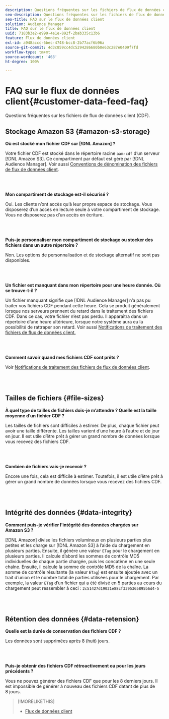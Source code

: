 ```yaml
---
description: Questions fréquentes sur les fichiers de flux de données client (CDF).
seo-description: Questions fréquentes sur les fichiers de flux de données client (CDF).
seo-title: FAQ sur le flux de données client
solution: Audience Manager
title: FAQ sur le flux de données client
uuid: 7183b3e2-e999-4e1e-892f-2bab335c13b6
feature: Flux de données client
exl-id: a948accc-6bec-4748-bcc8-2b77acf6b96a
source-git-commit: 4d3c859cc4dc5294286680b0e63c287e0409f7fd
workflow-type: tm+mt
source-wordcount: '463'
ht-degree: 100%

---
```


# FAQ sur le flux de données client{#customer-data-feed-faq}

Questions fréquentes sur les fichiers de flux de données client (CDF).

## Stockage Amazon S3 {#amazon-s3-storage}

**Où est stocké mon fichier CDF sur [!DNL Amazon] ?**

Votre fichier CDF est stocké dans le répertoire racine `aam-cdf` d’un serveur [!DNL Amazon S3]. Ce compartiment par défaut est géré par [!DNL Audience Manager]. Voir aussi [Conventions de dénomination des fichiers de flux de données client](../features/cdf-files.md#cdf-naming-conventions).

<br> 

**Mon compartiment de stockage est-il sécurisé ?**

Oui. Les clients n’ont accès qu’à leur propre espace de stockage. Vous disposerez d’un accès en lecture seule à votre compartiment de stockage. Vous ne disposerez pas d’un accès en écriture.

<br> 

**Puis-je personnaliser mon compartiment de stockage ou stocker des fichiers dans un autre répertoire ?**

Non. Les options de personnalisation et de stockage alternatif ne sont pas disponibles.

<br> 

**Un fichier est manquant dans mon répertoire pour une heure donnée. Où se trouve-t-il ?**

Un fichier manquant signifie que [!DNL Audience Manager] n’a pas pu traiter vos fichiers CDF pendant cette heure. Cela se produit généralement lorsque nos serveurs prennent du retard dans le traitement des fichiers CDF. Dans ce cas, votre fichier n’est pas perdu. Il apparaîtra dans un répertoire d’une heure ultérieure, lorsque notre système aura eu la possibilité de rattraper son retard. Voir aussi [Notifications de traitement des fichiers de flux de données client.](../features/cdf-files.md#cdf-file-processing-notifications)

<br> 

**Comment savoir quand mes fichiers CDF sont prêts ?**

Voir [Notifications de traitement des fichiers de flux de données client](../features/cdf-files.md#cdf-file-processing-notifications).

<br> 

## Tailles de fichiers {#file-sizes}

**À quel type de tailles de fichiers dois-je m’attendre ? Quelle est la taille moyenne d’un fichier CDF ?**

Les tailles de fichiers sont difficiles à estimer. De plus, chaque fichier peut avoir une taille différente. Les tailles varient d’une heure à l’autre et de jour en jour. Il est utile d’être prêt à gérer un grand nombre de données lorsque vous recevez des fichiers CDF.

<br> 

**Combien de fichiers vais-je recevoir ?**

Encore une fois, cela est difficile à estimer. Toutefois, il est utile d’être prêt à gérer un grand nombre de données lorsque vous recevez des fichiers CDF.

<br> 

## Intégrité des données {#data-integrity}

**Comment puis-je vérifier l’intégrité des données chargées sur Amazon S3 ?**

[!DNL Amazon] divise les fichiers volumineux en plusieurs parties plus petites et les charge sur [!DNL Amazon S3] à l’aide du chargement en plusieurs parties. Ensuite, il génère une valeur `ETag` pour le chargement en plusieurs parties. Il calcule d’abord les sommes de contrôle MD5 individuelles de chaque partie chargée, puis les concatène en une seule chaîne. Ensuite, il calcule la somme de contrôle MD5 de la chaîne. La somme de contrôle résultante (la valeur `ETag`) est ensuite ajoutée avec un trait d’union et le nombre total de parties utilisées pour le chargement. Par exemple, la valeur `ETag` d’un fichier qui a été divisé en 5 parties au cours du chargement peut ressembler à ceci : `2c51427d19021e88cf3395365895b6d4-5`

<br> 

## Rétention des données {#data-retension}

**Quelle est la durée de conservation des fichiers CDF ?**

Les données sont supprimées après 8 (huit) jours.

<br> 

**Puis-je obtenir des fichiers CDF rétroactivement ou pour les jours précédents ?**

Vous ne pouvez générer des fichiers CDF que pour les 8 derniers jours. Il est impossible de générer à nouveau des fichiers CDF datant de plus de 8 jours.

>[!MORELIKETHIS]
>
>* [Flux de données client](../features/cdf-files.md)

